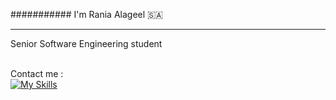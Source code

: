 ###########                                              I'm Rania Alageel 🇸🇦
<br>
<hr>
Senior Software Engineering student 
<br>
<br>

Contact me :
<br>
[![My Skills](https://skillicons.dev/icons?i=js,html,css,wasm)](https://skillicons.dev)
